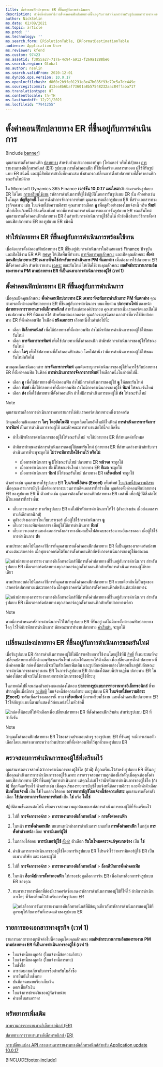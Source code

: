 ```yaml
---
title: ตั้งค่าคอนฟิกปลายทาง ER ที่ขึ้นอยู่กับการดำเนินการ
description: หัวข้อนี้อธิบายวิธีการตั้งค่าคอนฟิกปลายทางที่ขึ้นอยู่กับการดำเนินการสำหรับรูปแบบการรายงานทางอิเล็กทรอนิกส์ (ER) ที่มีการตั้งค่าคอนฟิกเพื่อสร้างเอกสารขาออก
author: NickSelin
ms.date: 02/09/2021
ms.topic: article
ms.prod: ''
ms.technology: ''
ms.search.form: ERSolutionTable, ERFormatDestinationTable
audience: Application User
ms.reviewer: kfend
ms.custom: 97423
ms.assetid: f3055a27-717a-4c94-a912-f269a1288be6
ms.search.region: Global
ms.author: nselin
ms.search.validFrom: 2020-12-01
ms.dyn365.ops.version: 10.0.17
ms.openlocfilehash: d860c2b9fe01231e8e47b085f93c79c5a7dc449e
ms.sourcegitcommit: d13ea8b6baf73601a8b57548232aac84ffaba717
ms.translationtype: HT
ms.contentlocale: th-TH
ms.lasthandoff: 12/21/2021
ms.locfileid: "7941255"
---
```

# <a name="configure-action-dependent-er-destinations"></a>ตั้งค่าคอนฟิกปลายทาง ER ที่ขึ้นอยู่กับการดำเนินการ

[!include [banner](../includes/banner.md)]

คุณสามารถตั้งค่าคอนฟิก [ปลายทาง](electronic-reporting-destinations.md) สำหรับส่วนประกอบเอาท์พุท (โฟลเดอร์ หรือไฟล์)ของ [การรายงานทางอิเล็กทรอนิกส์ (ER)](general-electronic-reporting.md) [รูปแบบ](general-electronic-reporting.md#FormatComponentOutbound) [การตั้งค่าคอนฟิก](general-electronic-reporting.md#Configuration) ที่ใช้เพื่อสร้างเอกสารขาออก ผู้ใช้ที่รันรูปแบบ ER ชนิดนี้ และผู้มีสิทธิการเข้าถึงที่เหมาะสม ยังสามารถเปลี่ยนการตั้งค่าปลายทางที่ตั้งค่าคอนฟิกขณะรันไทม์ด้วย

ใน Microsoft Dynamics 365 Finance **เวอร์ชัน 10.0.17 และใหม่กว่า** สามารถรันรูปแบบ ER ได้โดย [การเตรียมใช้งาน](er-apis-app10-0-17.md) รหัสการดำเนินการที่ผู้ใช้ปฏิบัติโดยการรันรูปแบบ ER นั้น ตัวอย่างเช่น ในโมดูล **บัญชีลูกหนี้** ในการตั้งค่าการจัดการการพิมพ์ คุณสามารถเลือกรูปแบบ ER ที่สร้างเอกสารทางธุรกิจเฉพาะ เช่น ใบแจ้งหนี้ข้อความอิสระ คุณสามารถเลือก **ดู** เพื่อดูตัวอย่างของใบแจ้งหนี้ หรือ **พิมพ์** เพื่อส่งใบแจ้งหนี้ไปยังเครื่องพิมพ์ หากมีการผ่านการดำเนินการของการรันรูปแบบ ER ขณะรันไทม์ คุณสามารถตั้งค่าคอนฟิกปลายทาง ER อื่นสำหรับการดำเนินการผู้ใช้อื่นได้ หัวข้อนี้อธิบายวิธีการตั้งค่าคอนฟิกปลายทาง ER ของรูปแบบ ER ชนิดนี้

## <a name="make-action-dependent-er-destinations-available"></a>ทำให้ปลายทาง ER ที่ขึ้นอยู่กับการดำเนินการพร้อมใช้งาน

เมื่อต้องการตั้งค่าคอนฟิกปลายทาง ER ที่ขึ้นอยู่กับการดำเนินการในอินสแตนซ์ Finance ปัจจุบัน และเปิดใช้งาน ER API [new](er-apis-app10-0-17.md) ให้เปิดพื้นที่ทำงาน [การจัดการคุณลักษณะ](../../fin-ops/get-started/feature-management/feature-management-overview.md#the-feature-management-workspace) และเปิดคุณลักษณะ **ตั้งค่าคอนฟิกปลายทาง ER เฉพาะที่จะใช้สำหรับการดำเนินการ PM ที่แตกต่าง** เมื่อต้องการใช้ปลายทาง ER ที่ตั้งค่าคอนฟิก สำหรับรายงาน [เฉพาะ](#reports-list-wave1) ขณะรันไทม์ ให้เปิดใช้งานคุณลักษณะ **ผลลัพธ์กระบวนการผลิตของรายงาน PM ตามปลายทาง ER ที่เป็นเฉพาะการดำเนินการของผู้ใช้ (เวฟ 1)**

## <a name="configure-action-dependent-er-destinations"></a>ตั้งค่าคอนฟิกปลายทาง ER ที่ขึ้นอยู่กับการดำเนินการ

เมื่อคุณเปิดคุณลักษณะ **ตั้งค่าคอนฟิกปลายทาง ER เฉพาะ ที่จะกับการดำเนินการ PM ที่แตกต่าง** คุณสามารถตั้งค่าคอนฟิกปลายทาง ER ที่ขึ้นอยู่กับการดำเนินการ บนแท็บด่วน **ปลายทางไฟล์** ของหน้า **ปลายทางการรายงานทางอิเล็กทรอนิกส์** สำหรับแต่ละองค์ประกอบ คุณสามารถเพิ่มเรกคอร์ดและเปิดใช้งานปลายทาง ER ที่ต้องการได้ สำหรับแต่ละเรกคอร์ด คุณต้องระบุชนิดของเอกสารที่ควรใช้กับปลายทาง ER ที่ตั้งค่าคอนฟิก ในฟิลด์ **ชนิดเอกสาร** เลือกหนึ่งในค่าต่อไปนี้:

- เลือก **อิเล็กทรอนิกส์** เพื่อใช้ปลายทางที่ตั้งค่าคอนฟิก ถ้าไม่มีรหัสการดำเนินการของผู้ใช้ให้ขณะรันไทม์
- เลือก **การจัดการการพิมพ์** เพื่อใช้ปลายทางที่ตั้งค่าคอนฟิก ถ้ามีรหัสการดำเนินการของผู้ใช้ให้ขณะรันไทม์
- เลือก **ใดๆ** เพื่อใช้ปลายทางที่ตั้งค่าคอนฟิกเสมอ โดยไม่คำนึงว่ามีการดำเนินการของผู้ใช้ให้ขณะรันไทม์หรือไม่

หากคุณเลือกชนิดเอกสาร **การจัดการการพิมพ์** คุณต้องระบุการดำเนินการของผู้ใช้ที่ควรใช้กับปลายทาง ER ที่ตั้งค่าคอนฟิก ในฟิลด์ **การดำเนินการการจัดการการพิมพ์** ให้เลือกหนึ่งในค่าต่อไปนี้:

- เลือก **ดู** เพื่อใช้ปลายทางที่ตั้งค่าคอนฟิก ถ้าไม่มีการดำเนินการของผู้ใช้ **ดู** ให้ขณะรันไทม์
- เลือก **พิมพ์** เพื่อใช้ปลายทางที่ตั้งค่าคอนฟิก ถ้าไม่มีการดำเนินการของผู้ใช้ **พิมพ์** ให้ขณะรันไทม์
- เลือก **ส่ง** เพื่อใช้ปลายทางที่ตั้งค่าคอนฟิก ถ้าไม่มีการดำเนินการของผู้ใช้ **ส่ง** ให้ขณะรันไทม์

> [!NOTE]
> คุณสามารถเลือกการดำเนินการหลายรายการได้กับเรกคอร์ดปลายทางหนึ่งเรกคอร์ด

ถ้าคุณเลือกชนิดเอกสาร **ใดๆ** **โดยอัตโนมัติ** จะถูกเลือกโดยอัตโนมัติในฟิลด์ **การดำเนินการการจัดการการพิมพ์** เป็นการดำเนินการของผู้ใช้ และลักษณะการทำงานต่อไปนี้จะเกิดขึ้น

- ถ้าไม่มีรหัสการดำเนินการของผู้ใช้ให้ขณะรันไทม์ จะใช้ปลายทาง ER ที่กำหนดค่าทั้งหมด
- ถ้ามีการกําหนดรหัสการดำเนินการของผู้ใช้ขณะรันไทม์ ปลายทาง ER ที่กําหนดล่วงหน้าส่หรับการดำเนินการที่ระบุจะถูกใช้ **ไม่ว่าจะมีการเปิดใช้งานไว้ หรือไม่**:

    - เมื่อการดำเนินการ **ดู** มีให้ขณะรันไทม์ ปลายทาง ER **หน้าจอ** จะถูกใช้
    - เมื่อการดำเนินการ **ส่ง** มีให้ขณะรันไทม์ ปลายทาง ER **อีเมล** จะถูกใช้
    - เมื่อการดำเนินการ **พิมพ์** มีให้ขณะรันไทม์ ปลายทาง ER **เครื่องพิมพ์** จะถูกใช้

ตัวอย่างเช่น คุณสามารถใช้รูปแบบ ER **ใบแจ้งหนี้อิสระ (Excel)** เพื่อพิมพ์ [ใบแจ้งหนี้ข้อความอิสระ](../../../finance/accounts-receivable/create-free-text-invoice-new.md) เมื่อคุณลงรายการบัญชี เมื่อต้องการกระบวนการผลิตเอกสารที่สร้างขึ้น คุณต้องตั้งค่าคอนฟิกปลายทาง ER ของรูปแบบ ER นี้ ตัวอย่างเช่น คุณอาจต้องตั้งค่าคอนฟิกปลายทาง ER เหล่านี้ เพื่อปฏิบัติสิ่งต่อไปนี้ในเอกสารที่สร้างขึ้น:

- เก็บถาวรเอกสาร หากรันรูปแบบ ER แต่ไม่มีรหัสการดำเนินการให้ไว้ (ตัวอย่างเช่น เมื่อส่งเอกสารทางอิเล็กทรอนิกส์)
- ดูตัวอย่างเอกสารในเว็บเบราเซอร์ เมื่อผู้ใช้ใช้การดำเนินการ **ดู**
- เก็บถาวรและพิมพ์เอกสาร เมื่อผู้ใช้ใช้การดำเนินการ **พิมพ์**
- เก็บถาวรเอกสารและส่งเอกสารดังกล่าวทางอีเมลเป็นไฟล์แนบของข้อความอีเมลขาออก เมื่อผู้ใช้ใช้การดำเนินการ **ส่ง**

ภาพประกอบต่อไปนี้แสดงวิธีการที่คุณสามารถตั้งค่าคอนฟิกปลายทาง ER นี้เป็นชุดของเรกคอร์ดปลายทางแต่ละเรกคอร์ด เมื่อทุกเรกคอร์ดได้รับการตั้งค่าคอนฟิกส่หรับการดำเนินการของผู้ใช้แต่ละคน

![หน้าปลายทางการรายงานทางอิเล็กทรอนิกส์ที่มีการตั้งค่าปลายทางที่ขึ้นอยู่กับการดำเนินการ สำหรับรูปแบบ ER เมื่อเรกคอร์ดปลายทางทุกเรกคอร์ดถูกตั้งค่าคอนฟิกสำหรับการดำเนินการของผู้ใช้รายเดียว](./media/er-destination-action-dependent-01.png)

ภาพประกอบต่อไปนี้แสดงวิธีการที่คุณสามารถตั้งค่าคอนฟิกปลายทาง ER แบบเดียวกันนี้เป็นชุดของเรกคอร์ดปลายทางแต่ละเรกคอร์ด เมื่อทุกเรกคอร์ดได้รับการตั้งค่าคอนฟิกส่หรับแต่ละปลายทาง:

![หน้าปลายทางการรายงานทางอิเล็กทรอนิกส์ที่มีการตั้งค่าปลายทางที่ขึ้นอยู่กับการดำเนินการ สำหรับรูปแบบ ER เมื่อเรกคอร์ดปลายทางทุกเรกคอร์ดถูกตั้งค่าคอนฟิกสำหรับปลายทางเดียว](./media/er-destination-action-dependent-01a.png)

> [!NOTE]
> หากมีการกําหนดรหัสการดำเนินการไว้ให้กับรูปแบบ ER ที่รันอยู่ แต่ไม่มีการตั้งค่าคอนฟิกปลายทางใดๆ ไว้ให้กับรหัสการดำเนินการ ลักษณะการทำงานปลายทาง [ค่าเริ่มต้น](electronic-reporting-destinations.md#default-behavior) จะถูกใช้

## <a name="change-action-dependent-er-destinations-at-runtime"></a>เปลี่ยนแปลงปลายทาง ER ที่ขึ้นอยู่กับการดำเนินการขณะรันไทม์

เมื่อรันรูปแบบ ER ถ้าการดำเนินการของผู้ใช้ได้มีการเตรียมการใช้งานโดยผู้ใช้ที่มี [สิทธิ์](electronic-reporting-destinations.md#security-considerations) ที่เหมาะสมที่จะเปลี่ยนปลายทางที่ตั้งค่าคอนฟิกขณะรันไทม์ กล่องโต้ตอบจะให้ตัวเลือกเพื่อเปลี่ยนการตั้งค่าปลายทางที่ตั้งค่าคอนฟิก กล่องโต้ตอบนี้จะเป็นตัวเลือกเพิ่มเติม และรูปลักษณ์ของกล่องโต้ตอบขึ้นอยู่กับลักษณะการดําเนินการของกรอบงาน ER ในการรันรูปแบบ ER ถ้ากล่องโต้ตอบนี้ปรากฏขึ้น ปลายทาง ER ในกล่องโต้ตอบนี้จะเปิดใช้งานตามการดำเนินการของผู้ใช้ที่ระบุ

ในภาพต่อไปนี้จะแสดงตัวอย่างของกล่องโต้ตอบ **ปลายทางรูปแบบการรายงานทางอิเล็กทรอนิกส์** ที่จะปรากฏขึ้นเมื่อมีการ [ลงบัญชี](../../../finance/accounts-receivable/create-free-text-invoice-new.md) ใบแจ้งหนี้ข้อความอิสระ และรูปแบบ ER **ใบแจ้งหนี้ข้อความอิสระ (Excel)** จะรันเพื่อสร้างเอกสารนี้ หาก **เครื่องพิมพ์** มีการเตรียมใช้งาน และตั้งค่าคอนฟิกปลายทาง ER ไว้ให้กับรูปแบบนี้ตามที่แสดงไว้ก่อนหน้านี้ในหัวข้อนี้

![กล่องโต้ตอบที่ให้ตัวเลือกเพื่อเปลี่ยนปลายทาง ER ที่ตั้งค่าคอนฟิกเริ่มต้น สำหรับรูปแบบ ER ที่กำลังรัน](./media/er-destination-action-dependent-02.gif)

> [!NOTE]
> ถ้าคุณตั้งค่าคอนฟิกปลายทาง ER ไว้ของส่วนประกอบต่างๆ ของรูปแบบ ER ที่รันอยู่ จะมีการเสนอตัวเลือกโดยแยกต่างหากระหว่างส่วนประกอบที่ตั้งค่าคอนฟิกไว้ทุกตัวของรูปแบบ ER

## <a name="verify-the-provided-user-action"></a>ตรวจสอบการดำเนินการของผู้ใช้ที่เตรียมไว้

คุณสามารถตรวจสอบได้ว่าการดำเนินการของผู้ใช้ใด (ถ้ามี) ที่ถูกเตรียมไว้สำหรับรูปแบบ ER ที่รันอยู่ เมื่อคุณดำเนินการการดำเนินการของผู้ใช้เฉพาะ การตรวจสอบความถูกต้องนี้สําคัญเมื่อคุณต้องตั้งค่าคอนฟิกปลายทาง ER ที่ขึ้นอยู่กับการดำเนินการ แต่คุณไม่แน่ใจว่ามีรหัสการดำเนินการของผู้ใช้ใด (ถ้ามี) ที่ถูกจัดเตรียมไว้ ตัวอย่างเช่น เมื่อคุณเริ่มลงรายการบัญชีใบแจ้งหนี้ข้อความอิสระ และตั้งค่าตัวเลือก **พิมพ์ใบแจ้งหนี้** เป็น **ใช่** ในกล่องโต้ตอบ **ลงรายการบัญชีใบแจ้งหนี้ข้อความอิสระ** คุณสามารถตั้งค่าตัวเลือก **ใช้ปลายทางการจัดการการพิมพ์** เป็น **ใช่** หรือ **ไม่ใช่**

ปฏิบัติตามขั้นตอนต่อไปนี้ เพื่อตรวจสอบความถูกต้องของรหัสการดำเนินการของผู้ใช้ที่จัดเตรียมไว้

1. ไปที่ **การจัดการองค์กร** \> **การรายงานทางอิเล็กทรอนิกส์** \> **การตั้งค่าคอนฟิก**
2. ในหน้า **การตั้งค่าคอนฟิก** บนบานหน้าต่างการดำเนินการ บนแท็บ **การตั้งค่าคอนฟิก** ในกลุ่ม **การตั้งค่าล่วงหน้า** เลือก **พารามิเตอร์ผู้ใช้**
3. ในกล่องโต้ตอบ **พารามิเตอร์ผู้ใช้** [ตั้งค่า](er-trace-reports-compare-baseline.md#configure-er-parameters-to-use-the-baseline-feature) ตัวเลือก **รันในโหมดตรวจแก้จุดบกพร่อง** เป็น **ใช่**
4. ดำเนินการการดำเนินการของผู้ใช้โดยการรันรูปแบบ ER โปรดจำไว้ว่าพารามิเตอร์ผู้ใช้ ER เป็น เฉพาะบริษัท และ เฉพาะผู้ใช้
5. ไปที่ **การจัดการองค์กร** \> **การรายงานทางอิเล็กทรอนิกส์** \> **ล็อกดีบักการตั้งค่าคอนฟิก**
6. ในหน้า **ล็อกดีบักการตั้งค่าคอนฟิก** ให้กรองข้อมูลล็อกการรัน ER เพื่อค้นหาล็อกการรันรูปแบบ ER ของคุณ
7. ทบทวนรายการล็อกที่ต้องมีเรกคอร์ดซึ่งแสดงรหัสการดำเนินการของผู้ใช้ที่ให้ไว้ ถ้ามีการดำเนินการใดๆ ที่จัดเตรียมไว้สำหรับการรันรูปแบบ ER

    ![หน้าล็อกการรันการรายงานทางอิเล็กทรอนิกส์ที่มีข้อมูลเกี่ยวกับรหัสการดำเนินการของผู้ใช้ที่ถูกระบุให้กับการรันที่กรองแล้วของรูปแบบ ER](./media/er-destination-action-dependent-03.png)

## <a name=""></a><a name="reports-list-wave1">รายการของเอกสารทางธุรกิจ (เวฟ 1)</a>

รายการเอกสารทางธุรกิจต่อไปนี้ควบคุมโดยคุณลักษณะ **ผลลัพธ์กระบวนการผลิตของรายงาน PM ตามปลายทาง ER ที่เป็นการดำเนินการของผู้ใช้ (เวฟ 1)**:

- ใบแจ้งหนี้ของลูกค้า (ใบแจ้งหนี้ข้อความอิสระ)
- ใบแจ้งหนี้ของลูกค้า (ใบแจ้งหนี้การขาย)
- ใบสั่งซื้อ
- การสอบถามเกี่ยวกับการซื้อสำหรับใบสั่งซื้อ
- การยืนยันใบสั่งขาย
- บันทึกจดหมายเรียกเก็บเงิน
- ดอกเบี้ยตั๋วเงิน
- ใบแจ้งการชำระเงินของผู้จัดจำหน่าย
- คำขอใบเสนอราคา

## <a name="additional-resources"></a>ทรัพยากรเพิ่มเติม

[ภาพรวมการรายงานทางอิเล็กทรอนิกส์ (ER)](general-electronic-reporting.md)

[ปลายทางการรายงานทางอิเล็กทรอนิกส์ (ER)](electronic-reporting-destinations.md)

[การเปลี่ยนแปลง API กรอบงานการรายงานทางอิเล็กทรอนิกส์สำหรับ Application update 10.0.17](er-apis-app10-0-17.md)


[!INCLUDE[footer-include](../../../includes/footer-banner.md)]
